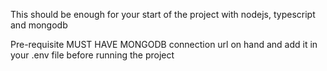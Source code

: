 This should be enough for your start of the project with nodejs, typescript and mongodb 

Pre-requisite 
MUST HAVE MONGODB connection url on hand and add it in your .env file 
before running the project
